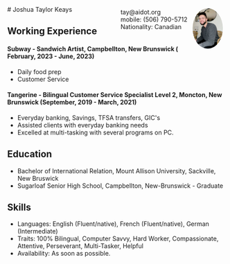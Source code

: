 <img style="float:right;border-radius:50%;width:70px;padding:6px" src="me.JPG" />

<span style="float:right;padding:6px">
    tay@aidot.org <br> mobile: (506) 790-5712 <br> Nationality: Canadian
</span>
# Joshua Taylor Keays

## Working Experience

#### Subway - Sandwich Artist, Campbellton, New Brunswick ( February, 2023 - June, 2023)
* Daily food prep
* Customer Service

#### Tangerine - Bilingual Customer Service Specialist Level 2, Moncton, New Brunswick (September, 2019 - March, 2021)

* Everyday banking, Savings, TFSA transfers, GIC's
* Assisted clients with everyday banking needs
* Excelled at multi-tasking with several programs on PC.

## Education

* Bachelor of International Relation, Mount Allison University, Sackville, New Bruswick
* Sugarloaf Senior High School, Campbellton, New-Brunswick - Graduate

## Skills
* Languages: English (Fluent/native), French (Fluent/native), German (Intermediate)
* Traits: 100% Bilingual, Computer Savvy, Hard Worker, Compassionate, Attentive, Perseverant, Multi-Tasker, Helpful
* Availability: As soon as possible.
